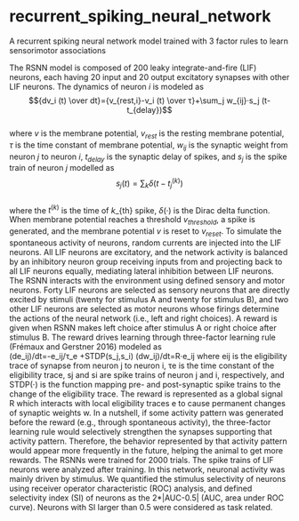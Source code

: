 # recurrent_spiking_neural_network
A recurrent spiking neural network model trained with 3 factor rules to learn sensorimotor associations

The RSNN model is composed of 200 leaky integrate-and-fire (LIF) neurons, each having 20 input and 20 output excitatory synapses with other LIF neurons. The dynamics of neuron $i$ is modeled as\
$${dv_i (t) \over dt}={v_{rest,i}-v_i (t) \over τ}+\sum_j w_{ij}·s_j (t-t_{delay})$$\
where $v$ is the membrane potential, $v_{rest}$ is the resting membrane potential, $τ$ is the time constant of membrane potential, $w_{ij}$ is the synaptic weight from neuron $j$ to neuron $i$, $t_{delay}$ is the synaptic delay of spikes, and $s_j$ is the spike train of neuron $j$ modelled as\
$$s_j (t)= \sum_k δ(t-t_j^{(k)})$$\
where the $t^{(k)}$ is the time of $k$_{th} spike, $δ(·)$ is the Dirac delta function. When membrane potential reaches a threshold $v_{threshold}$, a spike is generated, and the membrane potential $v$ is reset to $v_{reset}$. To simulate the spontaneous activity of neurons, random currents are injected into the LIF neurons. All LIF neurons are excitatory, and the network activity is balanced by an inhibitory neuron group receiving inputs from and projecting back to all LIF neurons equally, mediating lateral inhibition between LIF neurons.
The RSNN interacts with the environment using defined sensory and motor neurons. Forty LIF neurons are selected as sensory neurons that are directly excited by stimuli (twenty for stimulus A and twenty for stimulus B), and two other LIF neurons are selected as motor neurons whose firings determine the actions of the neural network (i.e., left and right choices). A reward is given when RSNN makes left choice after stimulus A or right choice after stimulus B. The reward drives learning through three-factor learning rule (Frémaux and Gerstner 2016) modeled as\
(de_ij)/dt=-e_ij/τ_e +STDP(s_j,s_i)
(dw_ij)/dt=R·e_ij
where eij is the eligibility trace of synapse from neuron j to neuron i, τe is the time constant of the eligibility trace, sj and si are spike trains of neuron j and i, respectively, and STDP(·) is the function mapping pre- and post-synaptic spike trains to the change of the eligibility trace. The reward is represented as a global signal R which interacts with local eligibility traces e to cause permanent changes of synaptic weights w. In a nutshell, if some activity pattern was generated before the reward (e.g., through spontaneous activity), the three-factor learning rule would selectively strengthen the synapses supporting that activity pattern. Therefore, the behavior represented by that activity pattern would appear more frequently in the future, helping the animal to get more rewards.
The RSNNs were trained for 2000 trials. The spike trains of LIF neurons were analyzed after training. In this network, neuronal activity was mainly driven by stimulus. We quantified the stimulus selectivity of neurons using receiver operator characteristic (ROC) analysis, and defined selectivity index (SI) of neurons as the 2*|AUC-0.5| (AUC, area under ROC curve). Neurons with SI larger than 0.5 were considered as task related.
